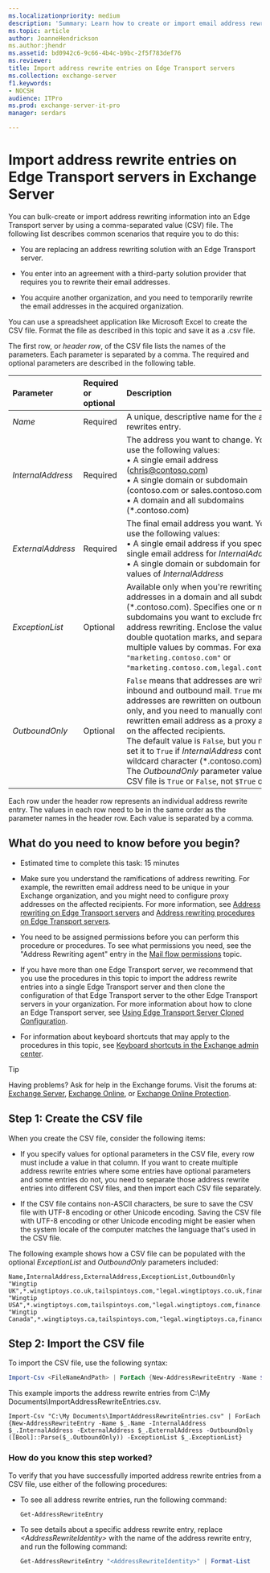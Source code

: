 ```yaml
---
ms.localizationpriority: medium
description: 'Summary: Learn how to create or import email address rewriting in bulk in Exchange Server.'
ms.topic: article
author: JoanneHendrickson
ms.author:jhendr
ms.assetid: bd0942c6-9c66-4b4c-b9bc-2f5f783def76
ms.reviewer:
title: Import address rewrite entries on Edge Transport servers
ms.collection: exchange-server
f1.keywords:
- NOCSH
audience: ITPro
ms.prod: exchange-server-it-pro
manager: serdars

---
```


# Import address rewrite entries on Edge Transport servers in Exchange Server

You can bulk-create or import address rewriting information into an Edge Transport server by using a comma-separated value (CSV) file. The following list describes common scenarios that require you to do this:

- You are replacing an address rewriting solution with an Edge Transport server.

- You enter into an agreement with a third-party solution provider that requires you to rewrite their email addresses.

- You acquire another organization, and you need to temporarily rewrite the email addresses in the acquired organization.

You can use a spreadsheet application like Microsoft Excel to create the CSV file. Format the file as described in this topic and save it as a .csv file.

The first row, or *header row*, of the CSV file lists the names of the parameters. Each parameter is separated by a comma. The required and optional parameters are described in the following table.

|**Parameter**|**Required or optional**|**Description**|
|:-----|:-----|:-----|
| _Name_|Required|A unique, descriptive name for the address rewrites entry.|
| _InternalAddress_|Required|The address you want to change. You can use the following values:  <br/> • A single email address (chris@contoso.com)  <br/> • A single domain or subdomain (contoso.com or sales.contoso.com)  <br/> • A domain and all subdomains (\*.contoso.com)|
| _ExternalAddress_|Required|The final email address you want. You can use the following values:  <br/> • A single email address if you specified a single email address for _InternalAddress_ <br/> • A single domain or subdomain for all other values of _InternalAddress_|
| _ExceptionList_|Optional|Available only when you're rewriting email addresses in a domain and all subdomains (\*.contoso.com). Specifies one or more subdomains you want to exclude from address rewriting. Enclose the value in double quotation marks, and separate multiple values by commas. For example, `"marketing.contoso.com"` or `"marketing.contoso.com,legal.contoso.com"`.|
| _OutboundOnly_|Optional| `False` means that addresses are written on inbound and outbound mail. `True` means that addresses are rewritten on outbound mail only, and you need to manually configure the rewritten email address as a proxy address on the affected recipients.  <br/> The default value is `False`, but you need to set it to `True` if _InternalAddress_ contains the wildcard character (\*.contoso.com).  <br/> The _OutboundOnly_ parameter value in the CSV file is `True` or `False`, not `$True` or `$False`.|

Each row under the header row represents an individual address rewrite entry. The values in each row need to be in the same order as the parameter names in the header row. Each value is separated by a comma.

## What do you need to know before you begin?

- Estimated time to complete this task: 15 minutes

- Make sure you understand the ramifications of address rewriting. For example, the rewritten email address need to be unique in your Exchange organization, and you might need to configure proxy addresses on the affected recipients. For more information, see [Address rewriting on Edge Transport servers](address-rewriting.md) and [Address rewriting procedures on Edge Transport servers](address-rewriting-procedures.md).

- You need to be assigned permissions before you can perform this procedure or procedures. To see what permissions you need, see the "Address Rewriting agent" entry in the [Mail flow permissions](../../permissions/feature-permissions/mail-flow-permissions.md) topic.

- If you have more than one Edge Transport server, we recommend that you use the procedures in this topic to import the address rewrite entries into a single Edge Transport server and then clone the configuration of that Edge Transport server to the other Edge Transport servers in your organization. For more information about how to clone an Edge Transport server, see [Using Edge Transport Server Cloned Configuration](../../../ExchangeServer2013/edge-transport-server-cloned-configuration-exchange-2013-help.md).

- For information about keyboard shortcuts that may apply to the procedures in this topic, see [Keyboard shortcuts in the Exchange admin center](../../about-documentation/exchange-admin-center-keyboard-shortcuts.md).

> [!TIP]
> Having problems? Ask for help in the Exchange forums. Visit the forums at: [Exchange Server](https://social.technet.microsoft.com/forums/office/home?category=exchangeserver), [Exchange Online](https://social.technet.microsoft.com/forums/msonline/home?forum=onlineservicesexchange), or [Exchange Online Protection](https://social.technet.microsoft.com/forums/forefront/home?forum=FOPE).

## Step 1: Create the CSV file

When you create the CSV file, consider the following items:

- If you specify values for optional parameters in the CSV file, every row must include a value in that column. If you want to create multiple address rewrite entries where some entries have optional parameters and some entries do not, you need to separate those address rewrite entries into different CSV files, and then import each CSV file separately.

- If the CSV file contains non-ASCII characters, be sure to save the CSV file with UTF-8 encoding or other Unicode encoding. Saving the CSV file with UTF-8 encoding or other Unicode encoding might be easier when the system locale of the computer matches the language that's used in the CSV file.

The following example shows how a CSV file can be populated with the optional _ExceptionList_ and _OutboundOnly_ parameters included:

```CSV
Name,InternalAddress,ExternalAddress,ExceptionList,OutboundOnly
"Wingtip UK",*.wingtiptoys.co.uk,tailspintoys.com,"legal.wingtiptoys.co.uk,finance.wingtiptoys.co.uk,support.wingtiptoys.co.uk",True
"Wingtip USA",*.wingtiptoys.com,tailspintoys.com,"legal.wingtiptoys.com,finance.wingtiptoys.com,support.wingtiptoys.com,corp.wingtiptoys.com",True
"Wingtip Canada",*.wingtiptoys.ca,tailspintoys.com,"legal.wingtiptoys.ca,finance.wingtiptoys.ca,support.wingtiptoys.ca",True
```

## Step 2: Import the CSV file

To import the CSV file, use the following syntax:

```PowerShell
Import-Csv <FileNameAndPath> | ForEach {New-AddressRewriteEntry -Name $_.Name -InternalAddress $_.InternalAddress -ExternalAddress $_.ExternalAddress -OutboundOnly ([Bool]::Parse($_.OutboundOnly)) -ExceptionList $_.ExceptionList}
```

This example imports the address rewrite entries from C:\My Documents\ImportAddressRewriteEntries.csv.

```CSV
Import-Csv "C:\My Documents\ImportAddressRewriteEntries.csv" | ForEach {New-AddressRewriteEntry -Name $_.Name -InternalAddress $_.InternalAddress -ExternalAddress $_.ExternalAddress -OutboundOnly ([Bool]::Parse($_.OutboundOnly)) -ExceptionList $_.ExceptionList}
```

### How do you know this step worked?

To verify that you have successfully imported address rewrite entries from a CSV file, use either of the following procedures:

- To see all address rewrite entries, run the following command:

  ```PowerShell
  Get-AddressRewriteEntry
  ```

- To see details about a specific address rewrite entry, replace _\<AddressRewriteIdentity\>_ with the name of the address rewrite entry, and run the following command:

  ```PowerShell
  Get-AddressRewriteEntry "<AddressRewriteIdentity>" | Format-List
  ```